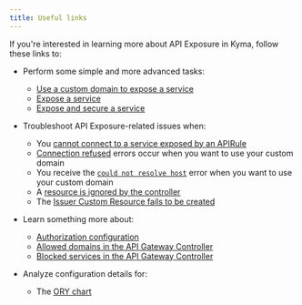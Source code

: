 ```yaml
---
title: Useful links
---
```


If you're interested in learning more about API Exposure in Kyma, follow these links to:

- Perform some simple and more advanced tasks:
  - [Use a custom domain to expose a service](../../../03-tutorials/00-api-exposure/apix-01-own-domain.md)
  - [Expose a service](../../../03-tutorials/00-api-exposure/apix-02-expose-service-apigateway.md)
  - [Expose and secure a service](../../../03-tutorials/00-api-exposure/apix-03-expose-and-secure-service.md)
  

- Troubleshoot API Exposure-related issues when:

  - You [cannot connect to a service exposed by an APIRule](../../../04-operation-guides/troubleshooting/apix-01-apigateway-connect-api-rule.md)
  - [Connection refused](../../../04-operation-guides/troubleshooting/apix-02-dns-mgt-connection-refused.md) errors occur when you want to use your custom domain
  - You receive the [`could not resolve host`](../../../04-operation-guides/troubleshooting/apix-03-dns-mgt-could-not-resolve-host.md) error when you want to use your custom domain
  - A [resource is ignored by the controller](../../../04-operation-guides/troubleshooting/apix-04-dns-mgt-resource-ignored.md)
  - The [Issuer Custom Resource fails to be created](../../../04-operation-guides/troubleshooting/apix-05-cert-mgt-issuer-not-created.md)

- Learn something more about:

  - [Authorization configuration](../../../05-technical-reference/apix-01-config-authorizations-apigateway.md)
  - [Allowed domains in the API Gateway Controller](../../../05-technical-reference/apix-02-whitelisted-domains.md)
  - [Blocked services in the API Gateway Controller](../../../05-technical-reference/apix-03-blacklisted-services.md)

- Analyze configuration details for:

  - The [ORY chart](../../../05-technical-reference/00-configuration-parameters/apix-02-ory-chart.md)
